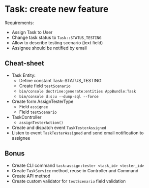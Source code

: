 # Task: create new feature
Requirements:
- Assign Task to User
- Change task status to `Task::STATUS_TESTING`
- Allow to describe testing scenario (text field)
- Assignee should be notified by email

## Cheat-sheet
- Task Entity:
    - Define constant Task::STATUS_TESTING
    - Create field `testScenario`
    - `bin/console doctrine:generate:entities AppBundle:Task`
    - `bin/console d:s:u --dump-sql --force`
- Create form AssignTesterType
    - Field `assignee`
    - Field `testScenario`
- TaskController
    - `assignTesterAction()`
- Create and dispatch event `TaskTesterAssigned`
- Listen to event `TaskTesterAssigned` and send email notification to assignee

## Bonus
- Create CLI command `task:assign:tester <task_id> <tester_id>`
- Create `TaskService` method, reuse in Controller and Command
- Create API method
- Create custom validator for `testScenario` field validation
